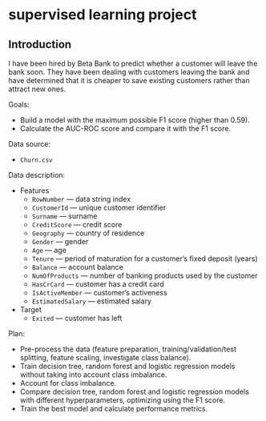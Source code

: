 # supervised learning project
## Introduction
I have been hired by Beta Bank to predict whether a customer will leave the bank soon. They have been dealing with customers leaving the bank and have determined that it is cheaper to save existing customers rather than attract new ones. 

Goals:
- Build a model with the maximum possible F1 score (higher than 0.59).
- Calculate the AUC-ROC score and compare it with the F1 score.

Data source:
- `Churn.csv`

Data description:
- Features
    - `RowNumber` — data string index
    - `CustomerId` — unique customer identifier
    - `Surname` — surname
    - `CreditScore` — credit score
    - `Geography` — country of residence
    - `Gender` — gender
    - `Age` — age
    - `Tenure` — period of maturation for a customer’s fixed deposit (years)
    - `Balance` — account balance
    - `NumOfProducts` — number of banking products used by the customer
    - `HasCrCard` — customer has a credit card
    - `IsActiveMember` — customer’s activeness
    - `EstimatedSalary` — estimated salary
- Target
    - `Exited` — сustomer has left

Plan:
- Pre-process the data (feature preparation, training/validation/test splitting, feature scaling, investigate class balance).
- Train decision tree, random forest and logistic regression models without taking into account class imbalance.
- Account for class imbalance.
- Compare decision tree, random forest and logistic regression models with different hyperparameters, optimizing using the F1 score.
- Train the best model and calculate performance metrics.
